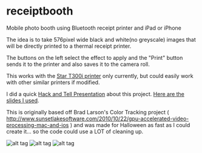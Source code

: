 receiptbooth
============

Mobile photo booth using Bluetooth receipt printer and iPad or iPhone

The idea is to take 576pixel wide black and white(no greyscale) images that will be directly printed to a thermal receipt printer.

The buttons on the left select the effect to apply and the "Print" button sends it to the printer and also saves it to the camera roll.

This works with the [Star T300i printer][t300iLink] only currently, but could easily work with other similar printers if modified. 

I did a quick [Hack and Tell Presentation][hackTellLink] about this project. [Here are the slides I used][hackTellSlides].

This is originally based off Brad Larson's Color Tracking project ( http://www.sunsetlakesoftware.com/2010/10/22/gpu-accelerated-video-processing-mac-and-ios ) and was made for Halloween as fast as I could create it... so the code could use a LOT of cleaning up. 

![alt tag](https://raw.github.com/gabebear/receiptbooth/master/photos/edge.PNG)
![alt tag](https://raw.github.com/gabebear/receiptbooth/master/photos/dither.PNG)
![alt tag](https://raw.github.com/gabebear/receiptbooth/master/photos/contrast.PNG)





[t300iLink]: http://www.starmicronics.com/Printer/PrinterDesc.aspx?PageId=14&PrinterId=144 "Star T300i Printer"
[hackTellLink]: http://www.meetup.com/hack-and-tell/events/145662662/ "Hack and Tell Presentation on Meetup"
[hackTellSlides]: http://prezi.com/ihuaiaftgwbv/?utm_campaign=share&utm_medium=copy "Hack and Tell Presentation Slides on Prezi"
